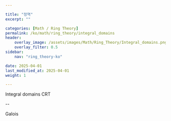 ```yaml
---

title: "정역"
excerpt: ""

categories: [Math / Ring Theory]
permalink: /ko/math/ring_theory/integral_domains
header:
    overlay_image: /assets/images/Math/Ring_Theory/Integral_domains.png
    overlay_filter: 0.5
sidebar: 
    nav: "ring_theory-ko"

date: 2025-04-01
last_modified_at: 2025-04-01
weight: 1

---
```


Integral domains
CRT

--

Galois

